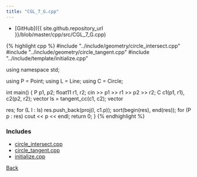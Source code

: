 ```yaml
---
title: "CGL_7_G.cpp"
---
```


- [GitHub]({{ site.github.repository_url }}/blob/master/cpp/src/CGL_7_G.cpp)

{% highlight cpp %}
#include "../include/geometry/circle_intersect.cpp"
#include "../include/geometry/circle_tangent.cpp"
#include "../include/template/initialize.cpp"

using namespace std;

using P = Point<float11>;
using L = Line<float11>;
using C = Circle<float11>;

int main() {
  P p1, p2;
  float11 r1, r2;
  cin >> p1 >> r1 >> p2 >> r2;
  C c1(p1, r1), c2(p2, r2);
  vector<L> ls = tangent_cc(c1, c2);
  vector<P> res;
  for (L l : ls) res.push_back(proj(l, c1.p));
  sort(begin(res), end(res));
  for (P p : res) cout << p << endl;
  return 0;
}
{% endhighlight %}

### Includes

- [circle_intersect.cpp](../include/geometry/circle_intersect)
- [circle_tangent.cpp](../include/geometry/circle_tangent)
- [initialize.cpp](../include/template/initialize)

[Back](..)
